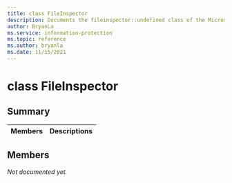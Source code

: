 ```yaml
---
title: class FileInspector 
description: Documents the fileinspector::undefined class of the Microsoft Information Protection (MIP) SDK.
author: BryanLa
ms.service: information-protection
ms.topic: reference
ms.author: bryanla
ms.date: 11/15/2021
---
```


# class FileInspector 
  
## Summary
 Members                        | Descriptions                                
--------------------------------|---------------------------------------------
  
## Members
_Not documented yet._
